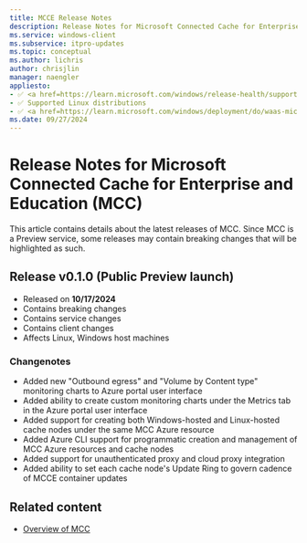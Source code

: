 ```yaml
---
title: MCCE Release Notes
description: Release Notes for Microsoft Connected Cache for Enterprise and Education (MCCE).
ms.service: windows-client
ms.subservice: itpro-updates
ms.topic: conceptual
ms.author: lichris
author: chrisjlin
manager: naengler
appliesto: 
- ✅ <a href=https://learn.microsoft.com/windows/release-health/supported-versions-windows-client target=_blank>Windows 11</a>
- ✅ Supported Linux distributions
- ✅ <a href=https://learn.microsoft.com/windows/deployment/do/waas-microsoft-connected-cache target=_blank>Microsoft Connected Cache for Enterprise and Education</a>	
ms.date: 09/27/2024
---
```


# Release Notes for Microsoft Connected Cache for Enterprise and Education (MCC)

This article contains details about the latest releases of MCC. Since MCC is a Preview service, some releases may contain breaking changes that will be highlighted as such.

## Release v0.1.0 (Public Preview launch)

- Released on **10/17/2024**
- Contains breaking changes
- Contains service changes
- Contains client changes
- Affects Linux, Windows host machines

### Changenotes

- Added new "Outbound egress" and "Volume by Content type" monitoring charts to Azure portal user interface
- Added ability to create custom monitoring charts under the Metrics tab in the Azure portal user interface
- Added support for creating both Windows-hosted and Linux-hosted cache nodes under the same MCC Azure resource
- Added Azure CLI support for programmatic creation and management of MCC Azure resources and cache nodes
- Added support for unauthenticated proxy and cloud proxy integration
- Added ability to set each cache node's Update Ring to govern cadence of MCCE container updates

## Related content

- [Overview of MCC](mcc-ent-edu-overview.md)
